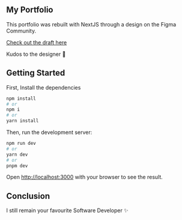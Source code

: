 ## My Portfolio

This portfolio was rebuilt with NextJS through a design on the Figma Community.

[Check out the draft here](https://www.figma.com/file/VPCOfxP14P8kmB970oJzti/My-Web-Portfolio-(Community))

Kudos to the designer 🙌

## Getting Started

First, Install the dependencies

```bash
npm install
# or
npm i
# or
yarn install
```

Then, run the development server:

```bash
npm run dev
# or
yarn dev
# or
pnpm dev
```

Open [http://localhost:3000](http://localhost:3000) with your browser to see the result.

## Conclusion

I still remain your favourite Software Developer ✨